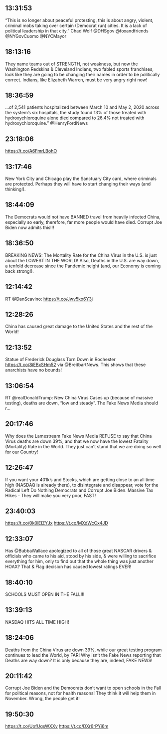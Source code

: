 ## 13:31:53
“This is no longer about peaceful protesting, this is about angry, violent, criminal mobs taking over certain (Democrat run) cities. It is a lack of political leadership in that city.” Chad Wolf @DHSgov @foxandfriends @NYGovCuomo @NYCMayor
## 18:13:16
They name teams out of STRENGTH, not weakness, but now the Washington Redskins &amp; Cleveland Indians, two fabled sports franchises, look like they are going to be changing their names in order to be politically correct. Indians, like Elizabeth Warren, must be very angry right now!
## 18:36:59
...of 2,541 patients hospitalized between March 10 and May 2, 2020 across the system’s six hospitals, the study found 13% of those treated with hydroxychloroquine alone died compared to 26.4% not treated with hydroxychloroquine.” @HenryFordNews
## 23:18:06
https://t.co/A6FmrLBohO
## 13:17:46
New York City and Chicago play the Sanctuary City card, where criminals are protected. Perhaps they will have to start changing their ways (and thinking!).
## 18:44:09
The Democrats would not have BANNED travel from heavily infected China, especially so early, therefore, far more people would have died. Corrupt Joe Biden now admits this!!!
## 18:36:50
BREAKING NEWS: The Mortality Rate for the China Virus in the U.S. is just about the LOWEST IN THE WORLD! Also, Deaths in the U.S. are way down, a tenfold decrease since the Pandemic height (and, our Economy is coming back strong!).
## 12:14:42
RT @DanScavino: https://t.co/Jwv5ko6Y3j
## 12:28:26
China has caused great damage to the United States and the rest of the World!
## 12:13:52
Statue of Frederick Douglass Torn Down in Rochester https://t.co/8iEBxSHm52 via @BreitbartNews. This shows that these anarchists have no bounds!
## 13:06:54
RT @realDonaldTrump: New China Virus Cases up (because of massive testing), deaths are down, “low and steady”. The Fake News Media should r…
## 20:17:46
Why does the Lamestream Fake News Media REFUSE to say that China Virus deaths are down 39%, and that we now have the lowest Fatality (Mortality) Rate in the World. They just can’t stand that we are doing so well for our Country!
## 12:26:47
If you want your 401k’s  and Stocks, which are getting close to an all time high (NASDAQ is already there), to disintegrate and disappear, vote for the Radical Left Do Nothing Democrats and Corrupt Joe Biden. Massive Tax Hikes - They will make you very poor, FAST!
## 23:40:03
https://t.co/0k0lEIZYJx https://t.co/MXdWcCx4JD
## 12:33:07
Has @BubbaWallace apologized to all of those great NASCAR drivers &amp; officials who came to his aid, stood by his side, &amp; were willing to sacrifice everything for him, only to find out that the whole thing was just another HOAX? That &amp; Flag decision has caused lowest ratings EVER!
## 18:40:10
SCHOOLS MUST OPEN IN THE FALL!!!
## 13:39:13
NASDAQ HITS ALL TIME HIGH!
## 18:24:06
Deaths from the China Virus are down 39%, while our great testing program continues to lead the World, by FAR! Why isn’t the Fake News reporting that Deaths are way down? It is only because they are, indeed, FAKE NEWS!
## 20:11:42
Corrupt Joe Biden and the Democrats don’t want to open schools in the Fall for political reasons, not for health reasons! They think it will help them in November. Wrong, the people get it!
## 19:50:30
https://t.co/UofUgsWXXv https://t.co/DXr6rPYi6m
